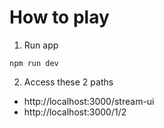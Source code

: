 # How to play

1. Run app
```
npm run dev
```

2. Access these 2 paths
- http://localhost:3000/stream-ui
- http://localhost:3000/1/2
